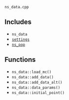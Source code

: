 `ns_data.cpp` 

## Includes
 - `ns_data` 
 - [`settings`](./settings.md) 
 - [`ns_pop`](./ns_pop.md) 

## Functions
 - `ns_data::load_mc()` 
 - `ns_data::add_data()` 
 - `ns_data::add_data_alt()` 
 - `ns_data::data_params()` 
 - `ns_data::initial_point()` 

